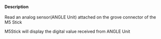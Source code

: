 #### Description

Read an analog sensor(ANGLE Unit) attached on the grove connector of the M5 Stick

M5Stick will display the digital value received from ANGLE Unit